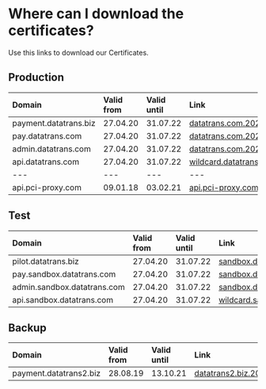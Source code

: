 # Where can I download the certificates?

Use this links to download our Certificates.

## Production

| **Domain** | **Valid from** | **Valid until** | **Link** |
| :--- | :--- | :--- | :--- |
| payment.datatrans.biz | 27.04.20 | 31.07.22 | [datatrans.com.2020.zip](https://github.com/datatrans/techinfo.datatrans.ch/raw/master/certs/datatrans.com.2020.zip) |
| pay.datatrans.com | 27.04.20 | 31.07.22 | [datatrans.com.2020.zip](https://github.com/datatrans/techinfo.datatrans.ch/raw/master/certs/datatrans.com.2020.zip) |
| admin.datatrans.com | 27.04.20 | 31.07.22 | [datatrans.com.2020.zip](https://github.com/datatrans/techinfo.datatrans.ch/raw/master/certs/datatrans.com.2020.zip) |
| api.datatrans.com | 27.04.20 | 31.07.22 | [wildcard.datatrans.com.2020.zip](https://github.com/datatrans/techinfo.datatrans.ch/raw/master/certs/wildcard.datatrans.com.2020.zip) |
| --- | --- | --- | --- |
| api.pci-proxy.com | 09.01.18 | 03.02.21 | [api.pci-proxy.com.zip](https://github.com/datatrans/techinfo.datatrans.ch/raw/master/certs/api.pci-proxy.com.zip) |

## Test

| **Domain** | **Valid from** | **Valid until** | **Link** |
| :--- | :--- | :--- | :--- |
| pilot.datatrans.biz | 27.04.20 | 31.07.22 | [sandbox.datatrans.com.2020.zip](https://github.com/datatrans/techinfo.datatrans.ch/raw/master/certs/sandbox.datatrans.com.2020.zip) |
| pay.sandbox.datatrans.com | 27.04.20 | 31.07.22 | [sandbox.datatrans.com.2020.zip](https://github.com/datatrans/techinfo.datatrans.ch/raw/master/certs/sandbox.datatrans.com.2020.zip) |
| admin.sandbox.datatrans.com | 27.04.20 | 31.07.22 | [sandbox.datatrans.com.2020.zip](https://github.com/datatrans/techinfo.datatrans.ch/raw/master/certs/sandbox.datatrans.com.2020.zip) |
| api.sandbox.datatrans.com | 27.04.20 | 31.07.22 | [wildcard.sandbox.datatrans.com.2020.zip](https://github.com/datatrans/techinfo.datatrans.ch/raw/master/certs/wildcard.sandbox.datatrans.com.2020.zip) |

## Backup

| Domain | Valid from | Valid until | Link |
| :--- | :--- | :--- | :--- |
| payment.datatrans2.biz | 28.08.19 | 13.10.21 | [datatrans2.biz.2019.zip](https://github.com/datatrans/techinfo.datatrans.ch/raw/master/certs/datatrans2.biz.2019.zip) |

